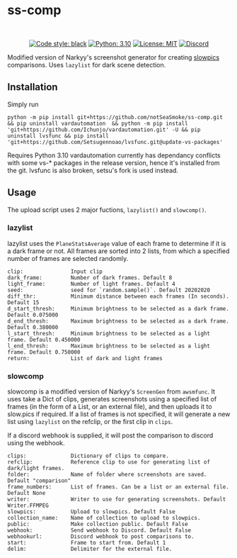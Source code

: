 # ss-comp
</br>
<p align='center'>
<a href="https://github.com/psf/black"><img alt="Code style: black" src="https://img.shields.io/badge/code%20style-black-000000.svg"></a>
<a href=><img alt="Python: 3.10" src="https://img.shields.io/badge/python-3.10-blue.svg"></a>
<a href="https://github.com/notSeaSmoke/ss-comp/blob/master/LICENSE.md"><img alt="License: MIT" src="https://black.readthedocs.io/en/stable/_static/license.svg"></a>
<a href="https://discord.gg/rFwHDKHfJr"><img alt="Discord" src="https://img.shields.io/discord/771790175591333909?label=discord"></a>
</p>

Modified version of Narkyy's screenshot generator for creating [slowpics](http://slow.pics/) comparisons. Uses `lazylist` for dark scene detection.

## Installation
Simply run

```
python -m pip install git+https://github.com/notSeaSmoke/ss-comp.git && pip uninstall vardautomation  && python -m pip install 'git+https://github.com/Ichunjo/vardautomation.git' -U && pip uninstall lvsfunc && pip install 'git+https://github.com/Setsugennoao/lvsfunc.git@update-vs-packages'
```

Requires Python 3.10
vardautomation currently has dependancy conflicts with some vs-* packages in the release version, hence it's installed from the git. lvsfunc is also broken, setsu's fork is used instead.

## Usage

The upload script uses 2 major fuctions, `lazylist()` and `slowcomp()`.

### lazylist

lazylist uses the `PlaneStatsAverage` value of each frame to determine if it is a dark frame or not. All frames are sorted into 2 lists, from which a specified number of frames are selected randomly.

    clip:               Input clip
    dark_frame:         Number of dark frames. Default 8
    light_frame:        Number of light frames. Default 4
    seed:               seed for `random.sample()`. Default 20202020
    diff_thr:           Minimum distance between each frames (In seconds). Default 15
    d_start_thresh:     Minimum brightness to be selected as a dark frame. Default 0.075000
    d_end_thresh:       Maximum brightness to be selected as a dark frame. Default 0.380000
    l_start_thresh:     Minimum brightness to be selected as a light frame. Default 0.450000
    l_end_thresh:       Maximum brightness to be selected as a light frame. Default 0.750000
    return:             List of dark and light frames

### slowcomp

slowcomp is a modified version of Narkyy's `ScreenGen` from `awsmfunc`. It uses take a Dict of clips, generates screenshots using a specified list of frames (in the form of a List, or an external file), and then uploads it to slow.pics if required. If a list of frames is not specified, it will generate a new list using `lazylist` on the refclip, or the first clip in `clips`.

If a discord webhook is supplied, it will post the comparison to discord using the webhook.

    clips:              Dictionary of clips to compare.
    refclip:            Reference clip to use for generating list of dark/light frames.
    folder:             Name of folder where screenshots are saved. Default "comparison"
    frame_numbers:      List of frames. Can be a list or an external file. Default None
    writer:             Writer to use for generating screenshots. Default Writer.FFMPEG
    slowpics:           Upload to slowpics. Default False
    collection_name:    Name of collection to upload to slowpics.
    public:             Make collection public. Default False
    webhook:            Send webhook to Discord. Default False
    webhookurl:         Discord webhook to post comparisons to.
    start:              Frame to start from. Default 1
    delim:              Delimiter for the external file.
